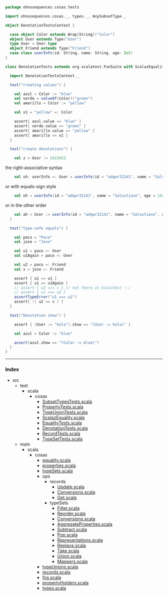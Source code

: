 
```scala
package ohnosequences.cosas.tests

import ohnosequences.cosas._, types._, AnySubsetType._

object DenotationTestsContext {

  case object Color extends Wrap[String]("Color")
  object User extends Type("User")
  type User = User.type
  object Friend extends Type("Friend")
  case class userInfo(id: String, name: String, age: Int)  
}

class DenotationTests extends org.scalatest.FunSuite with ScalazEquality {

  import DenotationTestsContext._

  test("creating values") {

    val azul = Color := "blue"
    val verde = valueOf(Color)("green")
    val amarillo = Color := "yellow"

    val x1 = "yellow" =: Color

    assert{ azul.value == "blue" }
    assert{ verde.value == "green" }
    assert{ amarillo.value == "yellow" }
    assert{ amarillo == x1 }
  }

  test("create denotations") {

    val z = User := 2423423
```

the right-associative syntax

```scala
    val uh: userInfo =: User = userInfo(id = "adqwr32141", name = "Salustiano", age = 143) =: User
```

or with equals-sign style

```scala
    val oh = userInfo(id = "adqwr32141", name = "Salustiano", age = 143) =: User
```

or in the other order

```scala
    val ah = User := userInfo(id = "adqwr32141", name = "Salustiano", age = 143)
  }

  test("type-safe equals") {

    val paco = "Paco"
    val jose = "Jose"

    val u1 = paco =: User
    val u1Again = paco =: User

    val u2 = paco =: Friend
    val v = jose =: Friend

    assert { u1 == u1 }
    assert { u1 == u1Again }
    // assert { u2 =/= v } // not there in ScalaTest :-/
    // assert { u1 === u2 }
    assertTypeError("u1 === u2")
    assert{ !( u2 == v ) }
  }

  test("Denotation show") {

    assert { (User := "hola").show == "(User := hola)" }

    val azul = Color := "blue"

    assert(azul.show == "(Color := blue)")
  }
}

```


------

### Index

+ src
  + test
    + scala
      + cosas
        + [SubsetTypesTests.scala][test/scala/cosas/SubsetTypesTests.scala]
        + [PropertyTests.scala][test/scala/cosas/PropertyTests.scala]
        + [TypeUnionTests.scala][test/scala/cosas/TypeUnionTests.scala]
        + [ScalazEquality.scala][test/scala/cosas/ScalazEquality.scala]
        + [EqualityTests.scala][test/scala/cosas/EqualityTests.scala]
        + [DenotationTests.scala][test/scala/cosas/DenotationTests.scala]
        + [RecordTests.scala][test/scala/cosas/RecordTests.scala]
        + [TypeSetTests.scala][test/scala/cosas/TypeSetTests.scala]
  + main
    + scala
      + cosas
        + [equality.scala][main/scala/cosas/equality.scala]
        + [properties.scala][main/scala/cosas/properties.scala]
        + [typeSets.scala][main/scala/cosas/typeSets.scala]
        + ops
          + records
            + [Update.scala][main/scala/cosas/ops/records/Update.scala]
            + [Conversions.scala][main/scala/cosas/ops/records/Conversions.scala]
            + [Get.scala][main/scala/cosas/ops/records/Get.scala]
          + typeSets
            + [Filter.scala][main/scala/cosas/ops/typeSets/Filter.scala]
            + [Reorder.scala][main/scala/cosas/ops/typeSets/Reorder.scala]
            + [Conversions.scala][main/scala/cosas/ops/typeSets/Conversions.scala]
            + [AggregateProperties.scala][main/scala/cosas/ops/typeSets/AggregateProperties.scala]
            + [Subtract.scala][main/scala/cosas/ops/typeSets/Subtract.scala]
            + [Pop.scala][main/scala/cosas/ops/typeSets/Pop.scala]
            + [Representations.scala][main/scala/cosas/ops/typeSets/Representations.scala]
            + [Replace.scala][main/scala/cosas/ops/typeSets/Replace.scala]
            + [Take.scala][main/scala/cosas/ops/typeSets/Take.scala]
            + [Union.scala][main/scala/cosas/ops/typeSets/Union.scala]
            + [Mappers.scala][main/scala/cosas/ops/typeSets/Mappers.scala]
        + [typeUnions.scala][main/scala/cosas/typeUnions.scala]
        + [records.scala][main/scala/cosas/records.scala]
        + [fns.scala][main/scala/cosas/fns.scala]
        + [propertyHolders.scala][main/scala/cosas/propertyHolders.scala]
        + [types.scala][main/scala/cosas/types.scala]

[test/scala/cosas/SubsetTypesTests.scala]: SubsetTypesTests.scala.md
[test/scala/cosas/PropertyTests.scala]: PropertyTests.scala.md
[test/scala/cosas/TypeUnionTests.scala]: TypeUnionTests.scala.md
[test/scala/cosas/ScalazEquality.scala]: ScalazEquality.scala.md
[test/scala/cosas/EqualityTests.scala]: EqualityTests.scala.md
[test/scala/cosas/DenotationTests.scala]: DenotationTests.scala.md
[test/scala/cosas/RecordTests.scala]: RecordTests.scala.md
[test/scala/cosas/TypeSetTests.scala]: TypeSetTests.scala.md
[main/scala/cosas/equality.scala]: ../../../main/scala/cosas/equality.scala.md
[main/scala/cosas/properties.scala]: ../../../main/scala/cosas/properties.scala.md
[main/scala/cosas/typeSets.scala]: ../../../main/scala/cosas/typeSets.scala.md
[main/scala/cosas/ops/records/Update.scala]: ../../../main/scala/cosas/ops/records/Update.scala.md
[main/scala/cosas/ops/records/Conversions.scala]: ../../../main/scala/cosas/ops/records/Conversions.scala.md
[main/scala/cosas/ops/records/Get.scala]: ../../../main/scala/cosas/ops/records/Get.scala.md
[main/scala/cosas/ops/typeSets/Filter.scala]: ../../../main/scala/cosas/ops/typeSets/Filter.scala.md
[main/scala/cosas/ops/typeSets/Reorder.scala]: ../../../main/scala/cosas/ops/typeSets/Reorder.scala.md
[main/scala/cosas/ops/typeSets/Conversions.scala]: ../../../main/scala/cosas/ops/typeSets/Conversions.scala.md
[main/scala/cosas/ops/typeSets/AggregateProperties.scala]: ../../../main/scala/cosas/ops/typeSets/AggregateProperties.scala.md
[main/scala/cosas/ops/typeSets/Subtract.scala]: ../../../main/scala/cosas/ops/typeSets/Subtract.scala.md
[main/scala/cosas/ops/typeSets/Pop.scala]: ../../../main/scala/cosas/ops/typeSets/Pop.scala.md
[main/scala/cosas/ops/typeSets/Representations.scala]: ../../../main/scala/cosas/ops/typeSets/Representations.scala.md
[main/scala/cosas/ops/typeSets/Replace.scala]: ../../../main/scala/cosas/ops/typeSets/Replace.scala.md
[main/scala/cosas/ops/typeSets/Take.scala]: ../../../main/scala/cosas/ops/typeSets/Take.scala.md
[main/scala/cosas/ops/typeSets/Union.scala]: ../../../main/scala/cosas/ops/typeSets/Union.scala.md
[main/scala/cosas/ops/typeSets/Mappers.scala]: ../../../main/scala/cosas/ops/typeSets/Mappers.scala.md
[main/scala/cosas/typeUnions.scala]: ../../../main/scala/cosas/typeUnions.scala.md
[main/scala/cosas/records.scala]: ../../../main/scala/cosas/records.scala.md
[main/scala/cosas/fns.scala]: ../../../main/scala/cosas/fns.scala.md
[main/scala/cosas/propertyHolders.scala]: ../../../main/scala/cosas/propertyHolders.scala.md
[main/scala/cosas/types.scala]: ../../../main/scala/cosas/types.scala.md
